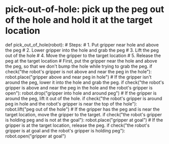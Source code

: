 # pick-out-of-hole: pick up the peg out of the hole and hold it at the target location
def pick_out_of_hole(robot):
    # Steps:
    #  1. Put gripper near hole and above the peg
    #  2. Lower gripper into the hole and grab the peg
    #  3. Lift the peg out of the hole
    #  4. Move the gripper to the target location
    #  5. Release the peg at the target location
    # First, put the gripper near the hole and above the peg, so that we don't bump the hole while trying to grab the peg.
    if check("the robot's gripper is not above and near the peg in the hole"):
        robot.place("gripper above and near peg in hole")
    # If the gripper isn't around the peg, lower it into the hole and grab the peg.
    if check("the robot's gripper is above and near the peg in the hole and the robot's gripper is open"):
        robot.drop("gripper into hole and around peg")
    # If the gripper is around the peg, lift it out of the hole.
    if check("the robot's gripper is around peg in hole and the robot's gripper is near the top of the hole"):
        robot.lift("peg out of the hole")
    # If the gripper has the peg and is near the target location, move the gripper to the target.
    if check("the robot's gripper is holding peg and is not at the goal"):
        robot.place("gripper at goal")
    # If the gripper is at the target location, release the peg.
    if check("the robot's gripper is at goal and the robot's gripper is holding peg"):
        robot.open("gripper at goal")